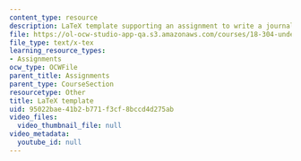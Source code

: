 ```yaml
---
content_type: resource
description: LaTeX template supporting an assignment to write a journal article.
file: https://ol-ocw-studio-app-qa.s3.amazonaws.com/courses/18-304-undergraduate-seminar-in-discrete-mathematics-spring-2015/95022bae41b2b771f3cf8bccd4d275ab_template.tex
file_type: text/x-tex
learning_resource_types:
- Assignments
ocw_type: OCWFile
parent_title: Assignments
parent_type: CourseSection
resourcetype: Other
title: LaTeX template
uid: 95022bae-41b2-b771-f3cf-8bccd4d275ab
video_files:
  video_thumbnail_file: null
video_metadata:
  youtube_id: null
---
```

